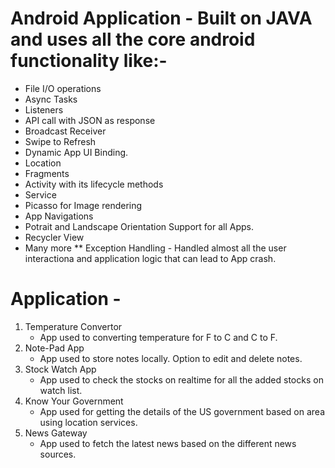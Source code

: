 # Android Application - Built on JAVA and uses all the core android functionality like:-
- File I/O operations
- Async Tasks
- Listeners
- API call with JSON as response
- Broadcast Receiver
- Swipe to Refresh
- Dynamic App UI Binding.
- Location
- Fragments
- Activity with its lifecycle methods
- Service
- Picasso for Image rendering
- App Navigations
- Potrait and Landscape Orientation Support for all Apps.
- Recycler View
- Many more 
** Exception Handling - Handled almost all the user interactiona and application logic that can lead to App crash.

# Application - 
1) Temperature Convertor
   - App used to converting temperature for F to C and C to F.
2) Note-Pad App
   - App used to store notes locally. Option to edit and delete notes.
3) Stock Watch App
   - App used to check the stocks on realtime for all the added stocks on watch list.
4) Know Your Government
   - App used for getting the details of the US government based on area using location services.
5) News Gateway
   - App used to fetch the latest news based on the different news sources.
